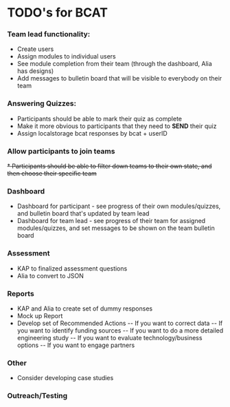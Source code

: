 # TODO's for BCAT

### Team lead functionality:
* Create users 
* Assign modules to individual users
* See module completion from their team (through the dashboard, Alia has designs)
* Add messages to bulletin board that will be visible to everybody on their team 

### Answering Quizzes: 
* Participants should be able to mark their quiz as complete
* Make it more obvious to participants that they need to **SEND** their quiz
* Assign localstorage bcat responses by bcat + userID

### Allow participants to join teams
~~* Participants should be able to filter down teams to their own state, and then choose their specific team~~    

### Dashboard
* Dashboard for participant - see progress of their own modules/quizzes, and bulletin board that's updated by team lead 
* Dashboard for team lead - see progress of their team for assigned modules/quizzes, and set messages to be shown on the team bulletin board  

### Assessment
* KAP to finalized assessment questions
* Alia to convert to JSON

### Reports
* KAP and Alia to create set of dummy responses
* Mock up Report
* Develop set of Recommended Actions 
-- If you want to correct data
-- If you want to identify funding sources
-- If you want to do a more detailed engineering study
-- If you want to evaluate technology/business options
-- If you want to engage partners

### Other
* Consider developing case studies

### Outreach/Testing

